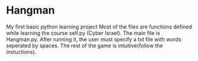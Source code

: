 # Hangman
My first basic python learning project
Most of the files are functions defined while learning the course self.py (Cyber Israel).
The main file is Hangman.py.
After running it, the user must specify a txt file with words seperated by spaces.
The rest of the game is intuitive(follow the instuctions).
